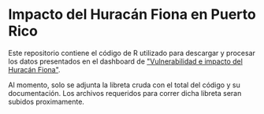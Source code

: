# Impacto del Huracán Fiona en Puerto Rico

Este repositorio contiene el código de R utilizado para descargar y procesar los datos presentados en el dashboard de ["Vulnerabilidad e impacto del Huracán Fiona"](https://public.tableau.com/app/profile/espacios.abiertos/viz/VulnerabilidadeimpactodelHuracnFionapormunicipio/IndicadoresdeVulnerabilidad).

Al momento, solo se adjunta la libreta cruda con el total del código y su documentación. Los archivos requeridos para correr dicha libreta seran subidos proximamente.
